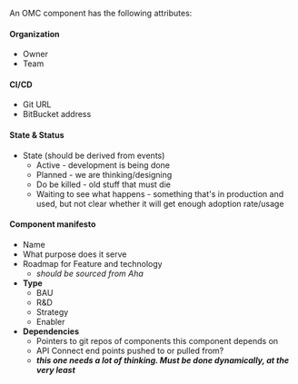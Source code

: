 An OMC component has the following attributes:
#### Organization
- Owner
- Team
#### CI/CD
- Git URL
 - BitBucket address
#### State & Status
 - State (should be derived from events)
	 - Active - development is being done
	 - Planned - we are thinking/designing 
	 - Do be killed - old stuff that must die
	 - Waiting to see what happens - something that's in production and used, but not clear whether it will get enough adoption rate/usage
#### Component manifesto
 - Name
 - What purpose does it serve
 - 	Roadmap for Feature and technology
	 - *should be sourced from Aha* 
 - **Type**
	 - BAU
	 - R&D
	 - Strategy
	 - Enabler
 - **Dependencies**
	 - Pointers to git repos of components this component depends on
	 - API Connect end points pushed to or pulled from?
	 - ***this one needs a lot of thinking.  Must be done dynamically, at the very least***
<!--stackedit_data:
eyJoaXN0b3J5IjpbMTIwMzkzOTU2MCwtNTA4MTY2MzEwLC0xMT
g0ODcxODMxLDE0MzYwNTE0MzMsMzA1NDk3MTkwLC0xMjI1Mzgx
NzEsODAzODI5MTU5XX0=
-->